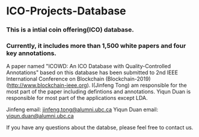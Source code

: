# ICO-Projects-Database
### This is a intial coin offering(ICO) database.
### Currently, it includes more than 1,500 white papers and four key annotations.



A paper named "ICOWD: An ICO Database with Quality-Controlled Annotations" based on this database has been submitted to 2nd IEEE International Conference on Blockchain (Blockchain-2019)(http://www.blockchain-ieee.org). I(Jinfeng Tong) am responsible for the most part of the paper including defintions and annotations. Yiqun Duan is responsible for most part of the applications except LDA. 

Jinfeng email: jinfeng.tong@alumni.ubc.ca
Yiqun Duan email: yiqun.duan@alumni.ubc.ca

If you have any questions about the databse, please feel free to contact us.
